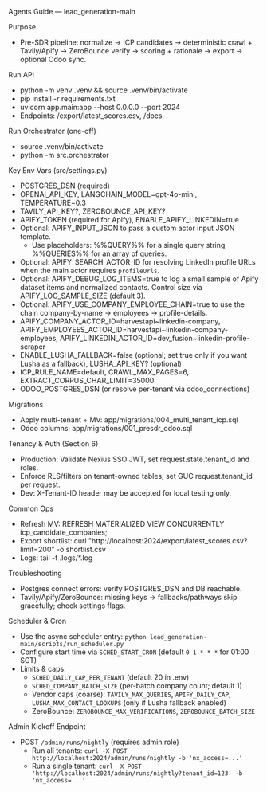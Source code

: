 Agents Guide — lead_generation-main

Purpose
- Pre-SDR pipeline: normalize → ICP candidates → deterministic crawl + Tavily/Apify → ZeroBounce verify → scoring + rationale → export → optional Odoo sync.

Run API
- python -m venv .venv && source .venv/bin/activate
- pip install -r requirements.txt
- uvicorn app.main:app --host 0.0.0.0 --port 2024
- Endpoints: /export/latest_scores.csv, /docs

Run Orchestrator (one-off)
- source .venv/bin/activate
- python -m src.orchestrator

Key Env Vars (src/settings.py)
- POSTGRES_DSN (required)
- OPENAI_API_KEY, LANGCHAIN_MODEL=gpt-4o-mini, TEMPERATURE=0.3
- TAVILY_API_KEY?, ZEROBOUNCE_API_KEY?
- APIFY_TOKEN (required for Apify), ENABLE_APIFY_LINKEDIN=true
- Optional: APIFY_INPUT_JSON to pass a custom actor input JSON template.
  - Use placeholders: %%QUERY%% for a single query string, %%QUERIES%% for an array of queries.
- Optional: APIFY_SEARCH_ACTOR_ID for resolving LinkedIn profile URLs when the main actor requires `profileUrls`.
- Optional: APIFY_DEBUG_LOG_ITEMS=true to log a small sample of Apify dataset items and normalized contacts. Control size via APIFY_LOG_SAMPLE_SIZE (default 3).
- Optional: APIFY_USE_COMPANY_EMPLOYEE_CHAIN=true to use the chain company-by-name → employees → profile-details.
- APIFY_COMPANY_ACTOR_ID=harvestapi~linkedin-company, APIFY_EMPLOYEES_ACTOR_ID=harvestapi~linkedin-company-employees, APIFY_LINKEDIN_ACTOR_ID=dev_fusion~linkedin-profile-scraper
- ENABLE_LUSHA_FALLBACK=false (optional; set true only if you want Lusha as a fallback), LUSHA_API_KEY? (optional)
- ICP_RULE_NAME=default, CRAWL_MAX_PAGES=6, EXTRACT_CORPUS_CHAR_LIMIT=35000
- ODOO_POSTGRES_DSN (or resolve per-tenant via odoo_connections)

Migrations
- Apply multi-tenant + MV: app/migrations/004_multi_tenant_icp.sql
- Odoo columns: app/migrations/001_presdr_odoo.sql

Tenancy & Auth (Section 6)
- Production: Validate Nexius SSO JWT, set request.state.tenant_id and roles.
- Enforce RLS/filters on tenant-owned tables; set GUC request.tenant_id per request.
- Dev: X-Tenant-ID header may be accepted for local testing only.

Common Ops
- Refresh MV: REFRESH MATERIALIZED VIEW CONCURRENTLY icp_candidate_companies;
- Export shortlist: curl "http://localhost:2024/export/latest_scores.csv?limit=200" -o shortlist.csv
- Logs: tail -f .logs/*.log

Troubleshooting
- Postgres connect errors: verify POSTGRES_DSN and DB reachable.
- Tavily/Apify/ZeroBounce: missing keys → fallbacks/pathways skip gracefully; check settings flags.

Scheduler & Cron
- Use the async scheduler entry: `python lead_generation-main/scripts/run_scheduler.py`
- Configure start time via `SCHED_START_CRON` (default `0 1 * * *` for 01:00 SGT)
- Limits & caps:
  - `SCHED_DAILY_CAP_PER_TENANT` (default 20 in .env)
  - `SCHED_COMPANY_BATCH_SIZE` (per-batch company count; default 1)
  - Vendor caps (coarse): `TAVILY_MAX_QUERIES`, `APIFY_DAILY_CAP`, `LUSHA_MAX_CONTACT_LOOKUPS` (only if Lusha fallback enabled)
  - ZeroBounce: `ZEROBOUNCE_MAX_VERIFICATIONS`, `ZEROBOUNCE_BATCH_SIZE`

Admin Kickoff Endpoint
- POST `/admin/runs/nightly` (requires admin role)
  - Run all tenants: `curl -X POST http://localhost:2024/admin/runs/nightly -b 'nx_access=...'`
  - Run a single tenant: `curl -X POST 'http://localhost:2024/admin/runs/nightly?tenant_id=123' -b 'nx_access=...'`
